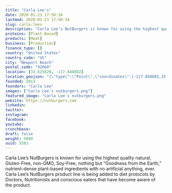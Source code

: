 ```yaml
---
title: "Carla Lee's"
date: 2020-01-23 17:50:34
lastmod: 2020-01-23 17:50:34
slug: carla-lees
description: "Carla Lee’s NutBurgers is known for using the highest quality natural, Gluten-Free, non-GMO, Soy-Free, nothing but “Goodness from the Earth,” nutrient-dense plant-based ingredients with no artificial anything, ever. Carla Lee’s NutBurgers product line is being added to diet protocols by Doctors, Nutritionists and conscious eaters that have become aware of the product."
proteins: [Plant-Based]
products: [Meat]
business: [Production]
finance_type: []
country: "United States"
country_code: "US"
city: "Newport Beach"
postal_code: "92660"
location: [33.625829, -117.848882]
location_geojson: "{\"type\":\"Point\",\"coordinates\":[-117.848882,33.625829]}"
founded: 2013
founders: "Carla Lee"
images: ["Carla Lee's nutburgers.png"]
featured_image: "Carla Lee's nutburgers.png"
website: https://nutburgers.com
linkedin: 
twitter: 
instagram: 
facebook: 
youtube: 
crunchbase: 
draft: false
weight: 5000
uuid: 5581
---
```

Carla Lee’s NutBurgers is known for using the highest quality natural, Gluten-Free, non-GMO, Soy-Free, nothing but “Goodness from the Earth,” nutrient-dense plant-based ingredients with no artificial anything, ever. Carla Lee’s NutBurgers product line is being added to diet protocols by Doctors, Nutritionists and conscious eaters that have become aware of the product.
